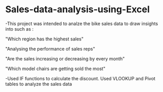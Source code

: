 # Sales-data-analysis-using-Excel

-This project was intended to analze the bike sales data to draw insights into such as : 

"Which region has the highest sales"

"Analysing the performance of sales reps"

"Are the sales increasing or decreasing by every month"

"Which model chairs are getting sold the most"

-Used IF functions to calculate the discount. Used VLOOKUP and Pivot tables to analyze the sales data
